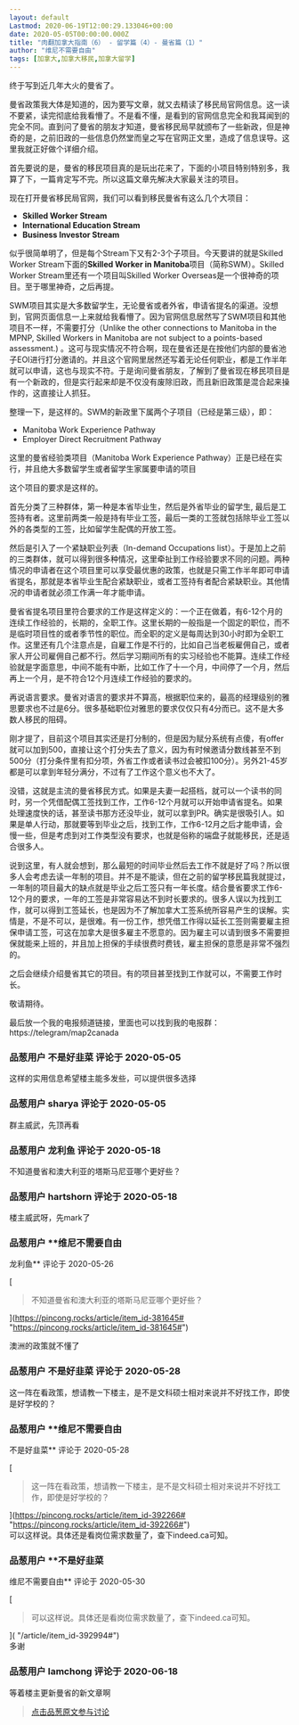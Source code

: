 ```yaml
---
layout: default
Lastmod: 2020-06-19T12:00:29.133046+00:00
date: 2020-05-05T00:00:00.000Z
title: "肉翻加拿大指南（6） - 留学篇（4）- 曼省篇（1）"
author: "维尼不需要自由"
tags: [加拿大,加拿大移民,加拿大留学]
---
```


终于写到近几年大火的曼省了。  
  
  
曼省政策我大体是知道的，因为要写文章，就又去精读了移民局官网信息。这一读不要紧，读完彻底给我看懵了。不是看不懂，是看到的官网信息完全和我耳闻到的完全不同。直到问了曼省的朋友才知道，曼省移民局早就颁布了一些新政，但是神奇的是，之前旧政的一些信息仍然堂而皇之写在官网正文里，造成了信息误导。这里我就正好做个详细介绍。  
  
  
首先要说的是，曼省的移民项目真的是玩出花来了，下面的小项目特别特别多，我算了下，一篇肯定写不完。所以这篇文章先解决大家最关注的项目。  
  
  
现在打开曼省移民局官网，我们可以看到移民曼省有这么几个大项目：  
  

*   **Skilled Worker Stream**
*   **International Education Stream**
*   **Business Investor Stream**

  
似乎很简单明了，但是每个Stream下又有2-3个子项目。今天要讲的就是Skilled Worker Stream下面的**Skilled Wo****r****ker in Manitoba**项目（简称SWM）。Skilled Worker Stream里还有一个项目叫Skilled Worker Overseas是一个很神奇的项目。至于哪里神奇，之后再提。  
  
  
SWM项目其实是大多数留学生，无论曼省或者外省，申请省提名的渠道。没想到，官网页面信息一上来就给我看懵了。因为官网信息居然写了SWM项目和其他项目不一样，不需要打分（Unlike the other connections to Manitoba in the MPNP, Skilled Workers in Manitoba are not subject to a points-based assessment.) 。这可与现实情况不符合啊，现在曼省还是在按他们内部的曼省池子EOI进行打分邀请的。并且这个官网里居然还写着无论任何职业，都是工作半年就可以申请，这也与现实不符。于是询问曼省朋友，了解到了曼省现在移民项目是有一个新政的，但是实行起来却是不仅没有废除旧政，而且新旧政策是混合起来操作的，这直接让人抓狂。  
  
  
整理一下，是这样的。SWM的新政里下属两个子项目（已经是第三级），即：  
  

*   Manitoba Work Experience Pathway
*   Employer Direct Recruitment Pathway

  
  
这里的曼省经验类项目（Manitoba Work Experience Pathway）正是已经在实行，并且绝大多数留学生或者留学生家属要申请的项目  
  
这个项目的要求是这样的。  
  
首先分类了三种群体，第一种是本省毕业生，然后是外省毕业的留学生, 最后是工签持有者。这里前两类一般是持有毕业工签，最后一类的工签就包括除毕业工签以外的各类型的工签，比如留学生配偶的开放工签。  
  
然后是引入了一个紧缺职业列表（In-demand Occupations list）。于是加上之前的三类群体，就可以得到很多种情况，这里牵扯到工作经验要求不同的问题。两种情况的申请者在这个项目里可以享受最优惠的政策，也就是只需工作半年即可申请省提名，那就是本省毕业生配合紧缺职业，或者工签持有者配合紧缺职业。其他情况的申请者就必须工作满一年才能申请。  
  
曼省省提名项目里符合要求的工作是这样定义的：一个正在做着，有6-12个月的连续工作经验的，长期的，全职工作。这里长期的一般指是一个固定的职位，而不是临时项目性的或者季节性的职位。而全职的定义是每周达到30小时即为全职工作。这里还有几个注意点是，自雇工作是不行的，比如自己当老板雇佣自己，或者家人开公司雇佣自己都不行。然后学习期间所有的实习经验也不能算。连续工作经验就是字面意思，中间不能有中断，比如工作了十一个月，中间停了一个月，然后再上一个月，是不符合12个月连续工作经验的要求的。  
  
再说语言要求。曼省对语言的要求并不算高，根据职位来的，最高的经理级别的雅思要求也不过是6分。很多基础职位对雅思的要求仅仅只有4分而已。这不是大多数人移民的阻碍。  
  
刚才提了，目前这个项目其实还是打分制的，但是因为赋分系统有点傻，有offer就可以加到500，直接让这个打分失去了意义，因为有时候邀请分数线甚至不到500分（打分条件里有扣分项，外省工作或者读书过会被扣100分）。另外21-45岁都是可以拿到年轻分满分，不过有了工作这个意义也不大了。  
  
没错，这就是主流的曼省移民方式。如果是夫妻一起搭档，就可以一个读书的同时，另一个凭借配偶工签找到工作，工作6-12个月就可以开始申请省提名。如果处理速度快的话，甚至读书那方还没毕业，就可以拿到PR。确实是很吸引人。如果是单人行动，那就要等到毕业之后，找到工作，工作6-12月之后才能申请，会慢一些，但是考虑到对工作类型没有要求，也就是俗称的端盘子就能移民，还是适合很多人。  
  
说到这里，有人就会想到，那么最短的时间毕业然后去工作不就是好了吗？所以很多人会考虑去读一年制的项目。并不是不能读，但在之前的留学移民篇我就提过，一年制的项目最大的缺点就是毕业之后工签只有一年长度。结合曼省要求工作6-12个月的要求，一年的工签是非常容易达不到时长要求的。很多人误以为找到工作，就可以得到工签延长，也是因为不了解加拿大工签系统所容易产生的误解。实情是，不是不可以，是很难。有一份工作，想凭借工作得以延长工签则需要雇主担保申请工签，可这在加拿大是很多雇主不愿意的。因为雇主可以请到很多不需要担保就能来上班的，并且加上担保的手续很费时费钱，雇主担保的意愿是非常不强烈的。  
  
之后会继续介绍曼省其它的项目。有的项目甚至找到工作就可以，不需要工作时长。  
  
敬请期待。  
  
最后放一个我的电报频道链接，里面也可以找到我的电报群：  
https://telegram/map2canada

            
### 品葱用户 **不是好韭菜** 评论于 2020-05-05
        
这样的实用信息希望楼主能多发些，可以提供很多选择
        


            
### 品葱用户 **sharya** 评论于 2020-05-05
        
群主威武，先顶再看
        


            
### 品葱用户 **龙利鱼** 评论于 2020-05-18
        
不知道曼省和澳大利亚的塔斯马尼亚哪个更好些？
        


            
### 品葱用户 **hartshorn** 评论于 2020-05-18
        
楼主威武呀，先mark了
        


            
### 品葱用户 **维尼不需要自由 
龙利鱼** 评论于 2020-05-26
        
[

> 不知道曼省和澳大利亚的塔斯马尼亚哪个更好些？

](https://pincong.rocks/article/item_id-381645# "https://pincong.rocks/article/item_id-381645#")  
  
澳洲的政策就不懂了
        


            
### 品葱用户 **不是好韭菜** 评论于 2020-05-28
        
这一阵在看政策，想请教一下楼主，是不是文科硕士相对来说并不好找工作，即使是好学校的？
        


            
### 品葱用户 **维尼不需要自由 
不是好韭菜** 评论于 2020-05-28
        
[

> 这一阵在看政策，想请教一下楼主，是不是文科硕士相对来说并不好找工作，即使是好学校的？

](https://pincong.rocks/article/item_id-392266# "https://pincong.rocks/article/item_id-392266#")  
可以这样说。具体还是看岗位需求数量了，查下indeed.ca可知。
        


            
### 品葱用户 **不是好韭菜 
维尼不需要自由** 评论于 2020-05-30
        
[

> 可以这样说。具体还是看岗位需求数量了，查下indeed.ca可知。

]( "/article/item_id-392994#")  
多谢
        


            
### 品葱用户 **Iamchong** 评论于 2020-06-18
        
等着楼主更新曼省的新文章啊
        






> [点击品葱原文参与讨论](https://pincong.rocks/article/18511)

